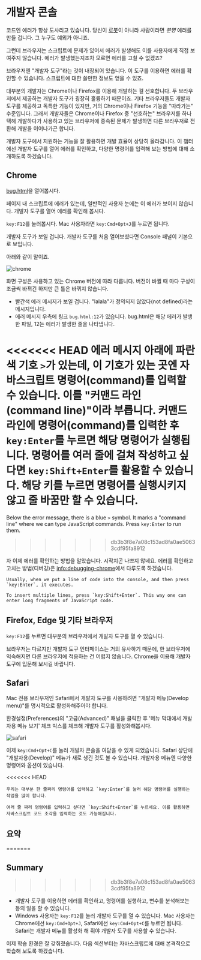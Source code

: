 # 개발자 콘솔

코드엔 에러가 항상 도사리고 있습니다. 당신이 [로봇](https://en.wikipedia.org/wiki/Bender_(Futurama))이 아니라 사람이라면 *분명* 에러를 만들 겁니다. 그 누구도 예외가 아니죠.

그런데 브라우저는 스크립트에 문제가 있어서 에러가 발생해도 이를 사용자에게 직접 보여주지 않습니다. 에러가 발생했는지조차 모르면 에러를 고칠 수 없겠죠?

브라우저엔 "개발자 도구"라는 것이 내장되어 있습니다. 이 도구를 이용하면 에러를 확인할 수 있습니다. 스크립트에 대한 쓸만한 정보도 얻을 수 있죠. 

대부분의 개발자는 Chrome이나 Firefox를 이용해 개발하는 걸 선호합니다. 두 브라우저에서 제공하는 개발자 도구가 굉장히 훌륭하기 때문이죠. 기타 브라우저들도 개발자 도구를 제공하고 독특한 기능이 있지만, 거의 Chrome이나 Firefox 기능을 "따라가는" 수준입니다. 그래서 개발자들은 Chrome이나 Firefox 중 "선호하는" 브라우저를 하나 택해 개발하다가 사용하고 있는 브라우저에 종속된 문제가 발생하면 다른 브라우저로 전환해 개발을 이어나가곤 합니다.  

개발자 도구에서 지원하는 기능을 잘 활용하면 개발 효율이 상당히 올라갑니다. 이 챕터에선 개발자 도구를 열어 에러를 확인하고, 다양한 명령어를 입력해 보는 방법에 대해 소개하도록 하겠습니다.

## Chrome

[bug.html](bug.html)을 열어봅시다.

페이지 내 스크립트에 에러가 있는데, 일반적인 사용자 눈에는 이 에러가 보이지 않습니다. 개발자 도구를 열어 에러를 확인해 봅시다.

`key:F12`를 눌러봅시다. Mac 사용자라면 `key:Cmd+Opt+J`를 누르면 됩니다.

개발자 도구가 보일 겁니다. 개발자 도구를 처음 열어보셨다면 Console 패널이 기본으로 보입니다.

아래와 같이 말이죠.

![chrome](chrome.png)

화면 구성은 사용하고 있는 Chrome 버전에 따라 다릅니다. 버전이 바뀔 때 마다 구성이 조금씩 바뀌긴 하지만 큰 틀은 바뀌지 않습니다.

- 빨간색 에러 메시지가 보일 겁니다. "lalala"가 정의되지 않았다(not defined)라는 메시지입니다.
- 에러 메시지 우측에 링크 `bug.html:12`가 있습니다. bug.html은 해당 에러가 발생한 파일, 12는 에러가 발생한 줄을 나타냅니다.

<<<<<<< HEAD
에러 메시지 아래에 파란색 기호 `>`가 있는데, 이 기호가 있는 곳엔 자바스크립트 명령어(command)를 입력할 수 있습니다. 이를 "커맨드 라인(command line)"이라 부릅니다. 커맨드 라인에 명령어(command)를 입력한 후 `key:Enter`를 누르면 해당 명령어가 실행됩니다. 명령어를 여러 줄에 걸쳐 작성하고 싶다면 `key:Shift+Enter`를 활용할 수 있습니다. 해당 키를 누르면 명령어를 실행시키지 않고 줄 바꿈만 할 수 있습니다.
=======
Below the error message, there is a blue `>` symbol. It marks a "command line" where we can type JavaScript commands. Press `key:Enter` to run them.
>>>>>>> db3b3f8e7a08c153ad8fa0ae50633cdf95fa8912

자 이제 에러를 확인하는 방법을 알았습니다. 시작치곤 나쁘지 않네요. 에러를 확인하고 고치는 방법(디버깅)은 <info:debugging-chrome>에서 다루도록 하겠습니다.

```smart header="Multi-line input"
Usually, when we put a line of code into the console, and then press `key:Enter`, it executes.

To insert multiple lines, press `key:Shift+Enter`. This way one can enter long fragments of JavaScript code.
```

## Firefox, Edge 및 기타 브라우저

`key:F12`를 누르면 대부분의 브라우저에서 개발자 도구를 열 수 있습니다.

브라우저는 다르지만 개발자 도구 인터페이스는 거의 유사하기 때문에, 한 브라우저에 익숙해지면 다른 브라우저에 적응하는 건 어렵지 않습니다. Chrome을 이용해 개발자 도구에 입문해 보시길 바랍니다.

## Safari

Mac 전용 브라우저인 Safari에서 개발자 도구를 사용하려면 "개발자 메뉴(Develop menu)"를 명시적으로 활성화해주어야 합니다.

환경설정(Preferences)의 "고급(Advanced)" 패널을 클릭한 후 '메뉴 막대에서 개발자용 메뉴 보기' 체크 박스를 체크해 개발자 도구를 활성화해봅시다.

![safari](safari.png)

이제 `key:Cmd+Opt+C`를 눌러 개발자 콘솔을 여닫을 수 있게 되었습니다. Safari 상단에 "개발자용(Develop)" 메뉴가 새로 생긴 것도 볼 수 있습니다. 개발자용 메뉴엔 다양한 명령어와 옵션이 있습니다.

<<<<<<< HEAD
````smart header="여러 줄 입력하기"
우리는 대부분 한 줄짜리 명령어를 입력하고 `key:Enter`를 눌러 해당 명령어를 실행하는 작업을 많이 합니다.

여러 줄 짜리 명령어를 입력하고 싶다면 `key:Shift+Enter`를 누르세요. 이를 활용하면 자바스크립트 코드 조각을 입력하는 것도 가능해집니다.
````

## 요약
=======
## Summary
>>>>>>> db3b3f8e7a08c153ad8fa0ae50633cdf95fa8912

- 개발자 도구를 이용하면 에러를 확인하고, 명령어를 실행하고, 변수를 분석해보는 등의 일을 할 수 있습니다.
- Windows 사용자는 `key:F12`를 눌러 개발자 도구를 열 수 있습니다. Mac 사용자는 Chrome에선 `key:Cmd+Opt+J`, Safari에선 `key:Cmd+Opt+C`를 누르면 됩니다. Safari는 개발자 메뉴를 활성화 해 줘야 개발자 도구를 사용할 수 있습니다.

이제 학습 환경은 잘 갖춰졌습니다. 다음 섹션부터는 자바스크립트에 대해 본격적으로 학습해 보도록 하겠습니다.